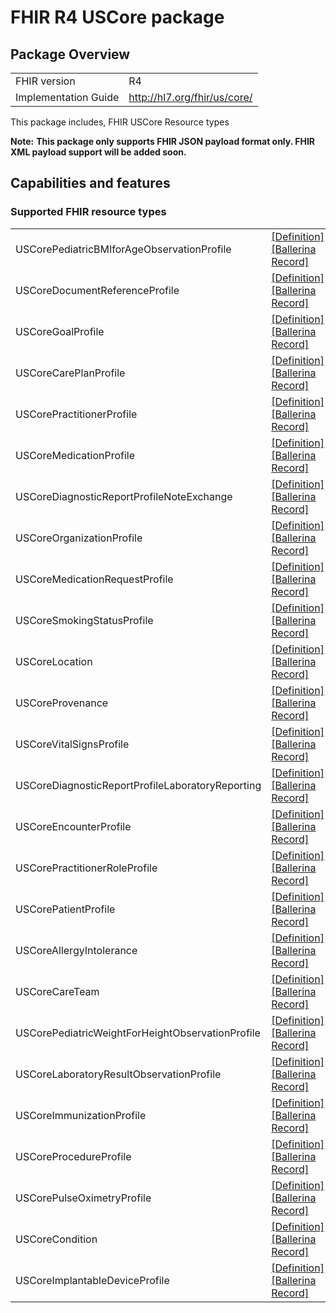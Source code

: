 # FHIR R4 USCore package

## Package Overview

|                      |                      |
|----------------------|----------------------|
| FHIR version         | R4                   |
| Implementation Guide | http://hl7.org/fhir/us/core/               |

This package includes, FHIR USCore Resource types

**Note:**
**This package only supports FHIR JSON payload format only. FHIR XML payload support will be added soon.**

## Capabilities and features

### Supported FHIR resource types

|                  |                                             |
|------------------|---------------------------------------------|
| USCorePediatricBMIforAgeObservationProfile | [[Definition]][s1] [[Ballerina Record]][m1] |
| USCoreDocumentReferenceProfile | [[Definition]][s2] [[Ballerina Record]][m2] |
| USCoreGoalProfile | [[Definition]][s3] [[Ballerina Record]][m3] |
| USCoreCarePlanProfile | [[Definition]][s4] [[Ballerina Record]][m4] |
| USCorePractitionerProfile | [[Definition]][s5] [[Ballerina Record]][m5] |
| USCoreMedicationProfile | [[Definition]][s6] [[Ballerina Record]][m6] |
| USCoreDiagnosticReportProfileNoteExchange | [[Definition]][s7] [[Ballerina Record]][m7] |
| USCoreOrganizationProfile | [[Definition]][s8] [[Ballerina Record]][m8] |
| USCoreMedicationRequestProfile | [[Definition]][s9] [[Ballerina Record]][m9] |
| USCoreSmokingStatusProfile | [[Definition]][s10] [[Ballerina Record]][m10] |
| USCoreLocation | [[Definition]][s11] [[Ballerina Record]][m11] |
| USCoreProvenance | [[Definition]][s12] [[Ballerina Record]][m12] |
| USCoreVitalSignsProfile | [[Definition]][s13] [[Ballerina Record]][m13] |
| USCoreDiagnosticReportProfileLaboratoryReporting | [[Definition]][s14] [[Ballerina Record]][m14] |
| USCoreEncounterProfile | [[Definition]][s15] [[Ballerina Record]][m15] |
| USCorePractitionerRoleProfile | [[Definition]][s16] [[Ballerina Record]][m16] |
| USCorePatientProfile | [[Definition]][s17] [[Ballerina Record]][m17] |
| USCoreAllergyIntolerance | [[Definition]][s18] [[Ballerina Record]][m18] |
| USCoreCareTeam | [[Definition]][s19] [[Ballerina Record]][m19] |
| USCorePediatricWeightForHeightObservationProfile | [[Definition]][s20] [[Ballerina Record]][m20] |
| USCoreLaboratoryResultObservationProfile | [[Definition]][s21] [[Ballerina Record]][m21] |
| USCoreImmunizationProfile | [[Definition]][s22] [[Ballerina Record]][m22] |
| USCoreProcedureProfile | [[Definition]][s23] [[Ballerina Record]][m23] |
| USCorePulseOximetryProfile | [[Definition]][s24] [[Ballerina Record]][m24] |
| USCoreCondition | [[Definition]][s25] [[Ballerina Record]][m25] |
| USCoreImplantableDeviceProfile | [[Definition]][s26] [[Ballerina Record]][m26] |

[m1]: https://lib.ballerina.io/ballerinax/health.fhir.r4.uscore501/1.0.0/#USCorePediatricBMIforAgeObservationProfile
[m2]: https://lib.ballerina.io/ballerinax/health.fhir.r4.uscore501/1.0.0/#USCoreDocumentReferenceProfile
[m3]: https://lib.ballerina.io/ballerinax/health.fhir.r4.uscore501/1.0.0/#USCoreGoalProfile
[m4]: https://lib.ballerina.io/ballerinax/health.fhir.r4.uscore501/1.0.0/#USCoreCarePlanProfile
[m5]: https://lib.ballerina.io/ballerinax/health.fhir.r4.uscore501/1.0.0/#USCorePractitionerProfile
[m6]: https://lib.ballerina.io/ballerinax/health.fhir.r4.uscore501/1.0.0/#USCoreMedicationProfile
[m7]: https://lib.ballerina.io/ballerinax/health.fhir.r4.uscore501/1.0.0/#USCoreDiagnosticReportProfileNoteExchange
[m8]: https://lib.ballerina.io/ballerinax/health.fhir.r4.uscore501/1.0.0/#USCoreOrganizationProfile
[m9]: https://lib.ballerina.io/ballerinax/health.fhir.r4.uscore501/1.0.0/#USCoreMedicationRequestProfile
[m10]: https://lib.ballerina.io/ballerinax/health.fhir.r4.uscore501/1.0.0/#USCoreSmokingStatusProfile
[m11]: https://lib.ballerina.io/ballerinax/health.fhir.r4.uscore501/1.0.0/#USCoreLocation
[m12]: https://lib.ballerina.io/ballerinax/health.fhir.r4.uscore501/1.0.0/#USCoreProvenance
[m13]: https://lib.ballerina.io/ballerinax/health.fhir.r4.uscore501/1.0.0/#USCoreVitalSignsProfile
[m14]: https://lib.ballerina.io/ballerinax/health.fhir.r4.uscore501/1.0.0/#USCoreDiagnosticReportProfileLaboratoryReporting
[m15]: https://lib.ballerina.io/ballerinax/health.fhir.r4.uscore501/1.0.0/#USCoreEncounterProfile
[m16]: https://lib.ballerina.io/ballerinax/health.fhir.r4.uscore501/1.0.0/#USCorePractitionerRoleProfile
[m17]: https://lib.ballerina.io/ballerinax/health.fhir.r4.uscore501/1.0.0/#USCorePatientProfile
[m18]: https://lib.ballerina.io/ballerinax/health.fhir.r4.uscore501/1.0.0/#USCoreAllergyIntolerance
[m19]: https://lib.ballerina.io/ballerinax/health.fhir.r4.uscore501/1.0.0/#USCoreCareTeam
[m20]: https://lib.ballerina.io/ballerinax/health.fhir.r4.uscore501/1.0.0/#USCorePediatricWeightForHeightObservationProfile
[m21]: https://lib.ballerina.io/ballerinax/health.fhir.r4.uscore501/1.0.0/#USCoreLaboratoryResultObservationProfile
[m22]: https://lib.ballerina.io/ballerinax/health.fhir.r4.uscore501/1.0.0/#USCoreImmunizationProfile
[m23]: https://lib.ballerina.io/ballerinax/health.fhir.r4.uscore501/1.0.0/#USCoreProcedureProfile
[m24]: https://lib.ballerina.io/ballerinax/health.fhir.r4.uscore501/1.0.0/#USCorePulseOximetryProfile
[m25]: https://lib.ballerina.io/ballerinax/health.fhir.r4.uscore501/1.0.0/#USCoreCondition
[m26]: https://lib.ballerina.io/ballerinax/health.fhir.r4.uscore501/1.0.0/#USCoreImplantableDeviceProfile

[s1]: http://hl7.org/fhir/us/core/StructureDefinition/pediatric-bmi-for-age
[s2]: http://hl7.org/fhir/us/core/StructureDefinition/us-core-documentreference
[s3]: http://hl7.org/fhir/us/core/StructureDefinition/us-core-goal
[s4]: http://hl7.org/fhir/us/core/StructureDefinition/us-core-careplan
[s5]: http://hl7.org/fhir/us/core/StructureDefinition/us-core-practitioner
[s6]: http://hl7.org/fhir/us/core/StructureDefinition/us-core-medication
[s7]: http://hl7.org/fhir/us/core/StructureDefinition/us-core-diagnosticreport-note
[s8]: http://hl7.org/fhir/us/core/StructureDefinition/us-core-organization
[s9]: http://hl7.org/fhir/us/core/StructureDefinition/us-core-medicationrequest
[s10]: http://hl7.org/fhir/us/core/StructureDefinition/us-core-smokingstatus
[s11]: http://hl7.org/fhir/us/core/StructureDefinition/us-core-location
[s12]: http://hl7.org/fhir/us/core/StructureDefinition/us-core-provenance
[s13]: http://hl7.org/fhir/us/core/StructureDefinition/us-core-vital-signs
[s14]: http://hl7.org/fhir/us/core/StructureDefinition/us-core-diagnosticreport-lab
[s15]: http://hl7.org/fhir/us/core/StructureDefinition/us-core-encounter
[s16]: http://hl7.org/fhir/us/core/StructureDefinition/us-core-practitionerrole
[s17]: http://hl7.org/fhir/us/core/StructureDefinition/us-core-patient
[s18]: http://hl7.org/fhir/us/core/StructureDefinition/us-core-allergyintolerance
[s19]: http://hl7.org/fhir/us/core/StructureDefinition/us-core-careteam
[s20]: http://hl7.org/fhir/us/core/StructureDefinition/pediatric-weight-for-height
[s21]: http://hl7.org/fhir/us/core/StructureDefinition/us-core-observation-lab
[s22]: http://hl7.org/fhir/us/core/StructureDefinition/us-core-immunization
[s23]: http://hl7.org/fhir/us/core/StructureDefinition/us-core-procedure
[s24]: http://hl7.org/fhir/us/core/StructureDefinition/us-core-pulse-oximetry
[s25]: http://hl7.org/fhir/us/core/StructureDefinition/us-core-condition
[s26]: http://hl7.org/fhir/us/core/StructureDefinition/us-core-implantable-device
